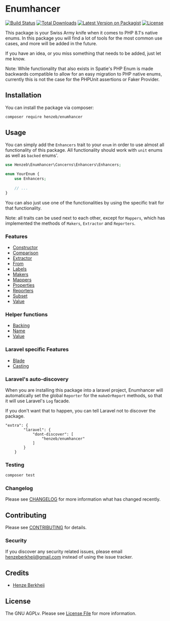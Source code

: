 # Enumhancer

[![Build Status](https://github.com/henzeb/enumhancer/workflows/Tests/badge.svg)](https://github.com/henzeb/enumhancer/actions)
[![Total Downloads](https://img.shields.io/packagist/dt/henzeb/enumhancer.svg)](https://packagist.org/packages/henzeb/enumhancer)
[![Latest Version on Packagist](https://img.shields.io/packagist/v/henzeb/enumhancer.svg)](https://packagist.org/packages/henzeb/enumhancer)
[![License](https://img.shields.io/packagist/l/henzeb/enumhancer)](https://packagist.org/packages/henzeb/enumhancer)


This package is your Swiss Army knife when it comes to PHP 8.1's native enums. 
In this package you will find a lot of tools for the most common use cases,
and more will be added in the future. 

If you have an idea, or you miss something that needs to be added, 
just let me know.

Note: While functionality that also exists in Spatie's PHP Enum is made backwards 
compatible to allow for an easy migration to PHP native enums, currently this is 
not the case for the PHPUnit assertions or Faker Provider.

## Installation

You can install the package via composer:

```bash
composer require henzeb/enumhancer
```

## Usage
You can simply add the `Enhancers` trait to your `enum` in 
order to use almost all functionality of this package. All functionality 
should work with `unit` enums as well as `backed` enums'.

```php
use Henzeb\Enumhancer\Concerns\Enhancers\Enhancers;

enum YourEnum {
    use Enhancers;
    
    // ...
} 
```
You can also just use one of the functionalities by using the specific trait 
for that functionality. 

Note: all traits can be used next to each other, except for `Mappers`, which has 
implemented the methods of `Makers`, `Extractor` and `Reporters`.

### Features
- [Constructor](docs/constructor.md)
- [Comparison](docs/comparison.md)
- [Extractor](docs/extractor.md)
- [From](docs/from.md)
- [Labels](docs/labels.md)
- [Makers](docs/makers.md)
- [Mappers](docs/mappers.md)
- [Properties](docs/properties.md)
- [Reporters](docs/reporters.md)
- [Subset](docs/subset.md)
- [Value](docs/value.md)

### Helper functions
- [Backing](docs/functions.md#backing)
- [Name](docs/functions.md#name)
- [Value](docs/functions.md#value)

### Laravel specific Features
- [Blade](docs/blade.md)
- [Casting](docs/casting.md)

### Laravel's auto-discovery
When you are installing this package into a laravel project, Enumhancer will
automatically set the global `Reporter` for the `makeOrReport` methods, so that
it will use Laravel's `Log` facade.

If you don't want that to happen, you can tell Laravel not to 
discover the package.

```composer
"extra": {
        "laravel": {
            "dont-discover": [
                "henzeb/enumhancer"
            ]
        }
    }
```

### Testing

```bash
composer test
```

### Changelog

Please see [CHANGELOG](CHANGELOG.md) for more information what has changed recently.

## Contributing

Please see [CONTRIBUTING](CONTRIBUTING.md) for details.

### Security

If you discover any security related issues, please email henzeberkheij@gmail.com instead of using the issue tracker.

## Credits

- [Henze Berkheij](https://github.com/henzeb)

## License

The GNU AGPLv. Please see [License File](LICENSE.md) for more information.
